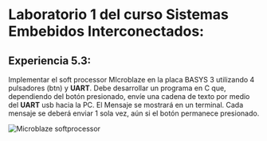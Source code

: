 ﻿# Laboratorio 1 del curso Sistemas Embebidos Interconectados:
## Experiencia 5.3:
Implementar el soft processor MIcroblaze en la placa BASYS 3 utilizando 4 pulsadores (btn) y **UART**.
Debe desarrollar un programa en C que, dependiendo del botón presionado, envíe una cadena de texto por medio del **UART** usb hacia la PC.
El Mensaje se mostrará en un terminal. 
Cada mensaje se deberá enviar 1 sola vez, aún si el botón permanece presionado.

![Microblaze softprocessor](https://www.researchgate.net/profile/Vincent-Akpan/publication/267627161/figure/fig3/AS:669201924644869@1536561580338/The-architecture-of-the-Xilinx-MicroBlaze-processor-core-the-core-interfaces-buses.png)

